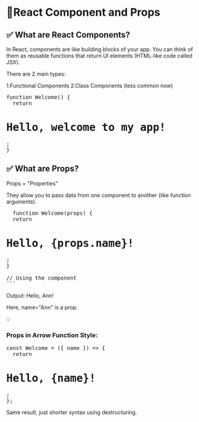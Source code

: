 <h1>🚀React Component and Props</h1>

<div>
<h2>✅ What are React Components?</h2>

In React, components are like building blocks of your app. You can think of them as reusable functions that return UI elements (HTML-like code called JSX).

There are 2 main types:
<div>
1.Functional Components
2.Class Components (less common now)
</div>

<pre>
function Welcome() {
  return <h1>Hello, welcome to my app!</h1>;
}
</pre>



<h2>✅ What are Props?</h2>

Props = "Properties"

They allow you to pass data from one component to another (like function arguments).

<pre>
  function Welcome(props) {
  return <h1>Hello, {props.name}!</h1>;
}

// Using the component
<Welcome name="Ann" />```
</pre>

Output: Hello, Ann!

Here, name="Ann" is a prop.

<div>
💡 <h3>Props in Arrow Function Style:</h3>

<pre>
const Welcome = ({ name }) => {
  return <h1>Hello, {name}!</h1>;
};
</pre>
</div>

Same result, just shorter syntax using destructuring.

